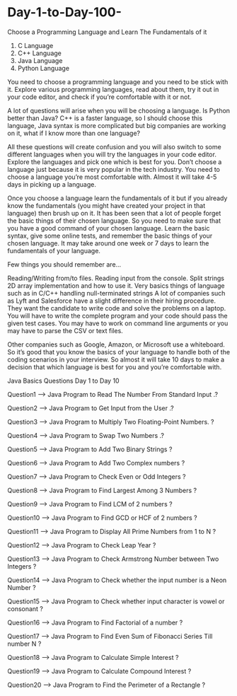 # Day-1-to-Day-100-
Choose a Programming Language and Learn The Fundamentals of it   
1. C Language 
2. C++ Language 
3. Java Language 
4. Python Language

You need to choose a programming language and you need to be stick with it. Explore various programming languages, read about them, try it out in your code editor, and check if you’re comfortable with it or not. 

A lot of questions will arise when you will be choosing a language. Is Python better than Java? C++ is a faster language, so I should choose this language, Java syntax is more complicated but big companies are working on it, what if I know more than one language? 

All these questions will create confusion and you will also switch to some different languages when you will try the languages in your code editor. Explore the languages and pick one which is best for you. Don’t choose a language just because it is very popular in the tech industry. You need to choose a language you’re most comfortable with. Almost it will take 4-5 days in picking up a language.

Once you choose a language learn the fundamentals of it but if you already know the fundamentals (you might have created your project in that language) then brush up on it. It has been seen that a lot of people forget the basic things of their chosen language. So you need to make sure that you have a good command of your chosen language. Learn the basic syntax, give some online tests, and remember the basic things of your chosen language. It may take around one week or 7 days to learn the fundamentals of your language. 

Few things you should remember are…

Reading/Writing from/to files.
Reading input from the console.
Split strings
2D array implementation and how to use it.
Very basics things of language such as in C/C++ handling null-terminated strings
A lot of companies such as Lyft and Salesforce have a slight difference in their hiring procedure. They want the candidate to write code and solve the problems on a laptop. You will have to write the complete program and your code should pass the given test cases. You may have to work on command line arguments or you may have to parse the CSV or text files. 

Other companies such as Google, Amazon, or Microsoft use a whiteboard. So it’s good that you know the basics of your language to handle both of the coding scenarios in your interview. So almost it will take 10 days to make a decision that which language is best for you and you’re comfortable with.

Java Basics Questions Day 1 to Day 10

Question1 --> Java Program to Read The Number From Standard Input .?

Question2 --> Java Program to Get Input from the User .?

Question3 --> Java Program to Multiply Two Floating-Point Numbers. ?

Question4 --> Java Program to Swap Two Numbers .?

Question5 --> Java Program to Add Two Binary Strings ?

Question6 --> Java Program to Add Two Complex numbers ?

Question7 --> Java Program to Check Even or Odd Integers ?

Question8 --> Java Program to Find Largest Among 3 Numbers ?

Question9 --> Java Program to Find LCM of 2 numbers ?

Question10 --> Java Program to Find GCD or HCF of 2 numbers ?

Question11 --> Java Program to Display All Prime Numbers from 1 to N ?

Question12 --> Java Program to Check Leap Year ?

Question13 --> Java Program to Check Armstrong Number between Two Integers ?

Question14 --> Java Program to Check whether the input number is a Neon Number ?

Question15 --> Java Program to Check whether input character is vowel or consonant ?

Question16 --> Java Program to Find Factorial of a number ?

Question17 --> Java Program to Find Even Sum of Fibonacci Series Till number N ?

Question18 --> Java Program to Calculate Simple Interest ?

Question19 --> Java Program to Calculate Compound Interest ?

Question20 --> Java Program to Find the Perimeter of a Rectangle ?
